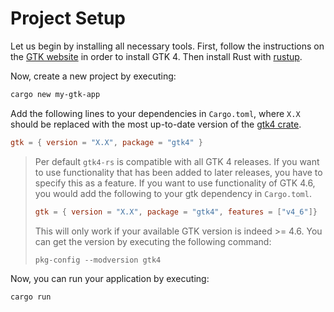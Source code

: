 # Project Setup

Let us begin by installing all necessary tools.
First, follow the instructions on the [GTK website](https://www.gtk.org/docs/installations/) in order to install GTK 4.
Then install Rust with [rustup](https://rustup.rs/).

Now, create a new project by executing:
```bash
cargo new my-gtk-app
```

Add the following lines to your dependencies in `Cargo.toml`, where `X.X` should be replaced with the most up-to-date version of the [gtk4 crate](https://crates.io/crates/gtk4).

```toml
gtk = { version = "X.X", package = "gtk4" }
```

>Per default `gtk4-rs` is compatible with all GTK 4 releases.
>If you want to use functionality that has been added to later releases, you have to specify this as a feature.
>If you want to use functionality of GTK 4.6, you would add the following to your gtk dependency in `Cargo.toml`.
> 
> ```toml
>gtk = { version = "X.X", package = "gtk4", features = ["v4_6"]}
>```
>This will only work if your available GTK version is indeed >= 4.6.
>You can get the version by executing the following command:
>```
>pkg-config --modversion gtk4
>```

Now, you can run your application by executing:
```bash
cargo run
```
